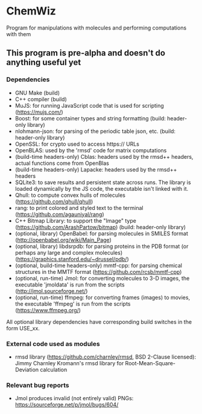 # ChemWiz
Program for manipulations with molecules and performing computations with them

## This program is pre-alpha and doesn't do anything useful yet

### Dependencies
* GNU Make (build)
* C++ compiler (build)
* MuJS: for running JavaScript code that is used for scripting (https://mujs.com/)
* Boost: for some container types and string formatting (build: header-only library)
* nlohmann-json: for parsing of the periodic table json, etc. (build: header-only library)
* OpenSSL: for crypto used to access https:// URLs
* OpenBLAS: used by the 'rmsd' code for matrix computations
* (build-time headers-only) Cblas: headers used by the rmsd++ headers, actual functions come from OpenBlas
* (build-time headers-only) Lapacke: headers used by the rmsd++ headers
* SQLite3: to save results and persistent state across runs. The library is loaded dynamically by the JS code, the executable isn't linked with it.
* Qhull: to compute convex hulls of molecules (https://github.com/qhull/qhull)
* rang: to print colored and styled text to the terminal (https://github.com/agauniyal/rang)
* C++ Bitmap Library: to support the "Image" type (https://github.com/ArashPartow/bitmap) (build: header-only library)
* (optional, library) OpenBabel: for parsing molecules in SMILES format (http://openbabel.org/wiki/Main_Page)
* (optional, library) libdsrpdb: for parsing proteins in the PDB format (or perhaps any large and complex molecules) (https://graphics.stanford.edu/~drussel/pdb/)
* (optional, build-time headers-only) mmtf-cpp: for parsing chemical structures in the MMTF format (https://github.com/rcsb/mmtf-cpp)
* (optional, run-time) Jmol: for converting molecules to 3-D images, the executable 'jmoldata' is run from the scripts (http://jmol.sourceforge.net/)
* (optional, run-time) ffmpeg: for converting frames (images) to movies, the executable 'ffmpeg' is run from the scripts (https://www.ffmpeg.org/)

All optional library dependencies have corresponding build switches in the form USE_xx.

### External code used as modules
* rmsd library (https://github.com/charnley/rmsd, BSD 2-Clause licensed): Jimmy Charnley Kromann's rmsd library for Root-Mean-Square-Deviation calculation

### Relevant bug reports

* Jmol produces invalid (not entirely valid) PNGs: https://sourceforge.net/p/jmol/bugs/604/

